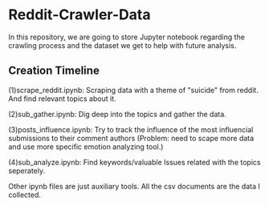 # Reddit-Crawler-Data
In this repository, we are going to store Jupyter notebook regarding the crawling process and the dataset we get to help with future analysis.  
## Creation Timeline 
(1)scrape_reddit.ipynb: Scraping data with a theme of "suicide" from reddit. And find relevant topics about it.

(2)sub_gather.ipynb: Dig deep into the topics and gather the data.   

(3)posts_influence.ipynb: Try to track the influence of the most influencial submissions to their comment authors (Problem: need to scape more data and use more specific emotion analyzing tool.)   

(4)sub_analyze.ipynb: Find keywords/valuable Issues related with the topics seperately.  

Other ipynb files are just auxiliary tools.
All the csv documents are the data I collected.
